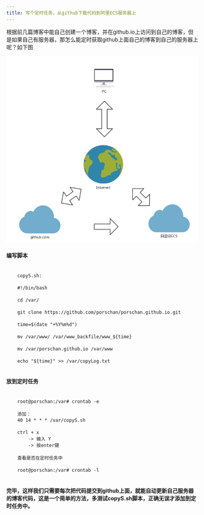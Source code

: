 ```yaml
---
title: 写个定时任务，从github下载代码到阿里ECS服务器上
---
```


根据前几篇博客中能自己创建一个博客，并在github.io上访问到自己的博客，但是如果自己有服务器，那怎么能定时获取github上面自己的博客到自己的服务器上呢？如下图

![](github-ecs/networkRelationship.png)

#### 编写脚本

```

	copyS.sh:

	#!/bin/bash
	
	cd /var/
	
	git clone https://github.com/porschan/porschan.github.io.git
	
	time=$(date "+%Y%m%d")
	
	mv /var/www/ /var/www_backfile/www_${time}
	
	mv /var/porschan.github.io /var/www
	
	echo "${time}" >> /var/copyLog.txt


```

#### 放到定时任务

```

	root@porschan:/var# crontab -e

	添加：
	40 14 * * * /var/copyS.sh

	ctrl + x
		-> 输入 Y
 		-> 按enter键

	查看是否在定时任务中

	root@porschan:/var# crontab -l


```

#### 完毕，这样我们只需要每次把代码提交到github上面，就能自动更新自己服务器的博客代码，这是一个简单的方法，多测试copyS.sh脚本，正确无误才添加到定时任务中。